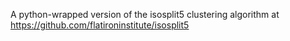 A python-wrapped version of the isosplit5 clustering algorithm at https://github.com/flatironinstitute/isosplit5
